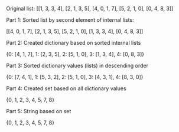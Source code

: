 Original list:
[[1, 3, 3, 4], [2, 1, 3, 5], [4, 0, 1, 7], [5, 2, 1, 0], [0, 4, 8, 3]]

Part 1: Sorted list by second element of internal lists:

[[4, 0, 1, 7], [2, 1, 3, 5], [5, 2, 1, 0], [1, 3, 3, 4], [0, 4, 8, 3]]

Part 2: Created dictionary based on sorted internal lists

{0: [4, 1, 7], 1: [2, 3, 5], 2: [5, 1, 0], 3: [1, 3, 4], 4: [0, 8, 3]}

Part 3: Sorted dictionary values (lists) in descending order

{0: [7, 4, 1], 1: [5, 3, 2], 2: [5, 1, 0], 3: [4, 3, 1], 4: [8, 3, 0]}

Part 4: Created set based on all dictionary values

{0, 1, 2, 3, 4, 5, 7, 8}

Part 5: String based on set

{0, 1, 2, 3, 4, 5, 7, 8}
